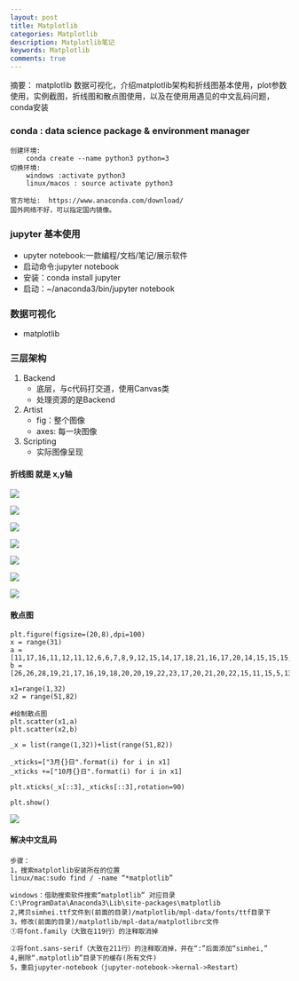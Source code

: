 ```yaml
---
layout: post
title: Matplotlib
categories: Matplotlib
description: Matplotlib笔记
keywords: Matplotlib
comments: true
---
```


摘要： matplotlib 数据可视化，介绍matplotlib架构和折线图基本使用，plot参数使用，实例截图，折线图和散点图使用，以及在使用用遇见的中文乱码问题，conda安装

### conda : data science package & environment manager
    创建环境:
        conda create --name python3 python=3
    切换环境:
        windows :activate python3
        linux/macos : source activate python3
    
    官方地址:  https://www.anaconda.com/download/
    国外网络不好，可以指定国内镜像。



### jupyter 基本使用

 - upyter notebook:一款编程/文档/笔记/展示软件
 - 启动命令:jupyter notebook
 - 安装：conda install jupyter  
 - 启动：~/anaconda3/bin/jupyter notebook


### 数据可视化

- matplotlib

### 三层架构

1. Backend
    - 底层，与c代码打交道，使用Canvas类
    - 处理资源的是Backend
2. Artist
    - fig：整个图像
    - axes: 每一块图像  
3. Scripting
    - 实际图像呈现
    
#### 折线图 就是 x,y轴

![](/images/assets/plt_1.png)

![](/images/assets/plt_2.png)

![](/images/assets/plt_3.png)

![](/images/assets/plt_4.png)

![](/images/assets/plt_5.png)

![](/images/assets/plt_6.png)

![](/images/assets/plt_7.png)

#### 散点图  

```angular2html
plt.figure(figsize=(20,8),dpi=100)
x = range(31)
a = [11,17,16,11,12,11,12,6,6,7,8,9,12,15,14,17,18,21,16,17,20,14,15,15,15,19,21,22,22,22,23]
b = [26,26,28,19,21,17,16,19,18,20,20,19,22,23,17,20,21,20,22,15,11,15,5,13,17,10,11,13,12,13,6]

x1=range(1,32)
x2 = range(51,82)

#绘制散点图
plt.scatter(x1,a)
plt.scatter(x2,b)

_x = list(range(1,32))+list(range(51,82))

_xticks=["3月{}日".format(i) for i in x1]
_xticks +=["10月{}日".format(i) for i in x1]

plt.xticks(_x[::3],_xticks[::3],rotation=90)

plt.show()
```
![](/images/assets/sd.png)

#### 解决中文乱码
    
    步骤：
    1，搜索matplotlib安装所在的位置
    linux/mac:sudo find / -name “*matplotlib”
    
    windows：借助搜索软件搜索“matplotlib” 对应目录
    C:\ProgramData\Anaconda3\Lib\site-packages\matplotlib
    2,拷贝simhei.ttf文件到(前面的目录)/matplotlib/mpl-data/fonts/ttf目录下
    3，修改(前面的目录)/matplotlib/mpl-data/matplotlibrc文件
    ①将font.family（大致在119行）的注释取消掉
        
    ②将font.sans-serif（大致在211行）的注释取消掉，并在“:”后面添加“simhei,”
    4,删除“.matplotlib”目录下的缓存(所有文件)
    5，重启jupyter-notebook（jupyter-notebook->kernal->Restart）

